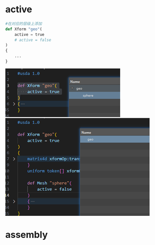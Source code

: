 # active
```python
#在对应的层级上添加
def Xform "geo"(
    active = true 
    # active = false
)
{
    ...
}
```
![alt text](../png/USDPng/Snipaste_2024-03-02_16-44-37.png)
![alt text](../png/USDPng/Snipaste_2024-03-02_16-46-38.png)
# assembly
